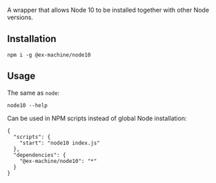 A wrapper that allows Node 10 to be installed together with other Node versions.

## Installation

```
npm i -g @ex-machine/node10
```

## Usage

The same as `node`:
```
node10 --help
```

Can be used in NPM scripts instead of global Node installation:

```
{
  "scripts": {
    "start": "node10 index.js"
  },
  "dependencies": {
    "@ex-machine/node10": "*"
  }
}
```

